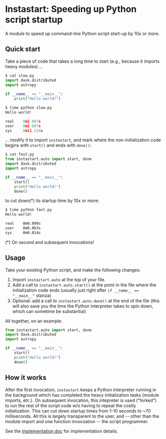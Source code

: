 # Instastart: Speeding up Python script startup

A module to speed up command-line Python script start-up by 10x or more.

## Quick start
Take a piece of code that takes a long time to start (e.g., because it imports heavy modules) ...

```python
$ cat slow.py
import dask.distributed
import astropy
  
if __name__ == "__main__":
    print("Hello world!")

$ time python slow.py
Hello world!

real    0m2.087s
user    0m2.607s
sys     0m11.124s
```

... modify it to import `instastart`, and mark where the non-initialization code
begins with `start()` and ends with `done()`:

```python
$ cat fast.py
from instastart.auto import start, done
import dask.distributed
import astropy

if __name__ == "__main__":
    start()
    print("Hello world!")
    done()
```

to cut down(*) its startup time by 10x or more:

```bash
$ time python fast.py
Hello world!

real    0m0.098s
user    0m0.063s
sys     0m0.014s
```

(*) On second and subsequent invocations!

## Usage

Take your existing Python script, and make the following changes:

1. Import `instastart.auto` at the top of your file.
1. Add a call to `instastart.auto.start()` at the point in the file where the
   initialization code ends (usually just right after `if __name__ ==
   "__main__"` stanza)
1. Optional: add a call to `instastart.auto.done()` at the end of the file
   (this will also save you the time the Python interpreter takes to spin
   down, which can sometime be substantial)

All together, on an example:
```python
from instastart.auto import start, done
import dask.distributed
import astropy

if __name__ == "__main__":
    start()
    print("Hello world!")
    done()
```

## How it works

After the first invocation, `instastart` keeps a Python interpreter running in
the background which has completed the heavy initialization tasks (module
imports, etc.). On subsequent invocation, this intepreter is used ("forked") to
run the rest of the script code w/o having to repeat the costly initialization.
This can cut down startup times from 1-10 seconds to ~70 milliseconds. All this
is largely transparent to the user, and -- other than the module import and one
function invocsation -- the script programmer.

See the [implementation doc](docs/implementation.md) for implementation details.